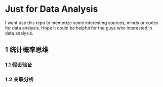 # Just for Data Analysis

I want use this repo to memorize some interesting sources, minds or codes for data analysis.
Hope it could be helpful for the guys who interested in data analysis. 

## 1 统计概率思维
### 1.1 假设验证
### 1.2 关联分析